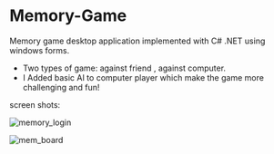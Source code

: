 # Memory-Game

Memory game desktop application implemented with C# .NET using windows forms.

- Two types of game: against friend , against computer.
- I Added basic AI to computer player which make the game more challenging and fun!

screen shots:

![memory_login](https://user-images.githubusercontent.com/62330191/107614530-2859ef00-6c53-11eb-9b17-7ab08e883e5f.PNG)

![mem_board](https://user-images.githubusercontent.com/62330191/107614531-28f28580-6c53-11eb-91e4-8e569f73c695.PNG)


